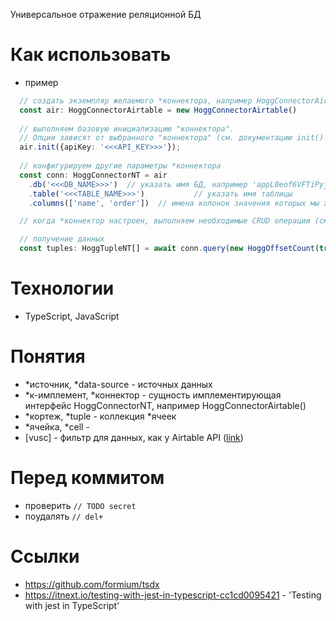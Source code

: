Универсальное отражение реляционной БД

# Как использовать
* пример
```typescript
  // создать экземпляр желаемого *коннектора, например HoggConnectorAirtable
  const air: HoggConnectorAirtable = new HoggConnectorAirtable()
  
  // выполняем базовую инициализацию "коннектора". 
  // Опции зависят от выбранного "коннектора" (см. документацию init() конкретного "коннектора")
  air.init({apiKey: '<<<API_KEY>>>'});
  
  // конфигурируем другие параметры *коннектора
  const conn: HoggConnectorNT = air
    .db('<<<DB_NAME>>>')  // указать имя БД, например 'appL0eof6VFTiPyjm'
    .table('<<<TABLE_NAME>>>')           // указать имя таблицы
    .columns(['name', 'order'])  // имена колонок значения которых мы хотим получить (если такой колонки нет, то ошибки не будет)

  // когда *коннектор настроен, выполняем необходимые CRUD операции (см. ниже) ...

  // получение данных
  const tuples: HoggTupleNT[] = await conn.query(new HoggOffsetCount(true))
```

# Технологии
* TypeScript, JavaScript

# Понятия
* *источник, *data-source - источных данных
* *к-имплемент, *коннектор - сущность имплементирующая интерфейс HoggConnectorNT, например HoggConnectorAirtable()
* *кортеж, *tuple - коллекция *ячеек
* *ячейка, *cell - 
* [vusc] - фильтр для данных, как у Airtable API ([link](https://support.airtable.com/hc/en-us/articles/203255215-Formula-Field-Reference))

# Перед коммитом
* проверить `// TODO secret`
* поудалять `// del+`

# Ссылки
* https://github.com/formium/tsdx
* https://itnext.io/testing-with-jest-in-typescript-cc1cd0095421 - 'Testing with jest in TypeScript'

